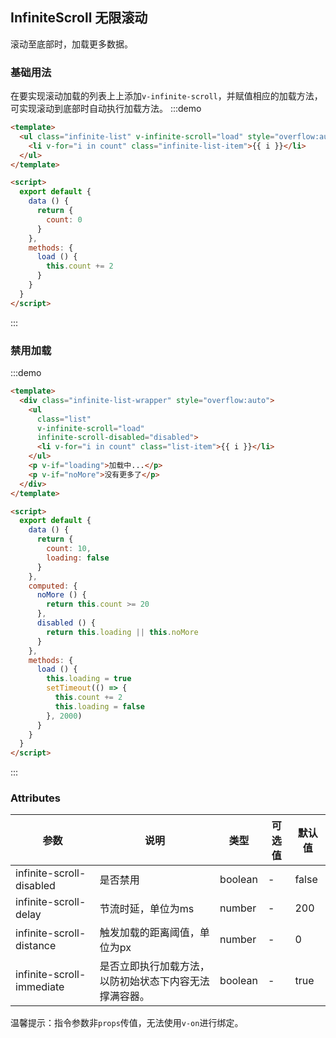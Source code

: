 ## InfiniteScroll 无限滚动

滚动至底部时，加载更多数据。

### 基础用法
在要实现滚动加载的列表上上添加`v-infinite-scroll`，并赋值相应的加载方法，可实现滚动到底部时自动执行加载方法。
:::demo
```html
<template>
  <ul class="infinite-list" v-infinite-scroll="load" style="overflow:auto">
    <li v-for="i in count" class="infinite-list-item">{{ i }}</li>
  </ul>
</template>

<script>
  export default {
    data () {
      return {
        count: 0
      }
    },
    methods: {
      load () {
        this.count += 2
      }
    }
  }
</script>
```
:::

### 禁用加载

:::demo
```html
<template>
  <div class="infinite-list-wrapper" style="overflow:auto">
    <ul
      class="list"
      v-infinite-scroll="load"
      infinite-scroll-disabled="disabled">
      <li v-for="i in count" class="list-item">{{ i }}</li>
    </ul>
    <p v-if="loading">加载中...</p>
    <p v-if="noMore">没有更多了</p>
  </div>
</template>

<script>
  export default {
    data () {
      return {
        count: 10,
        loading: false
      }
    },
    computed: {
      noMore () {
        return this.count >= 20
      },
      disabled () {
        return this.loading || this.noMore
      }
    },
    methods: {
      load () {
        this.loading = true
        setTimeout(() => {
          this.count += 2
          this.loading = false
        }, 2000)
      }
    }
  }
</script>
```
:::


### Attributes

| 参数           | 说明                           | 类型      | 可选值                               | 默认值  |
| -------------- | ------------------------------ | --------- | ------------------------------------ | ------- |
| infinite-scroll-disabled | 是否禁用           | boolean      | - |false |
| infinite-scroll-delay   | 节流时延，单位为ms   | number       |   - |200   |
| infinite-scroll-distance| 触发加载的距离阈值，单位为px | number   |- |0 |
| infinite-scroll-immediate | 是否立即执行加载方法，以防初始状态下内容无法撑满容器。| boolean | - |true |

温馨提示：指令参数非`props`传值，无法使用`v-on`进行绑定。